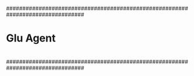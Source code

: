 ################################################################################
#                       Glu Agent                                              #
#									       #
################################################################################


